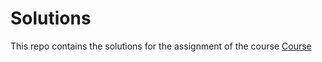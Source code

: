 # Solutions


This repo contains the solutions for the assignment of the course [Course](https://www.udemy.com/javascript-weather-application/?couponCode=GITHUBCP)